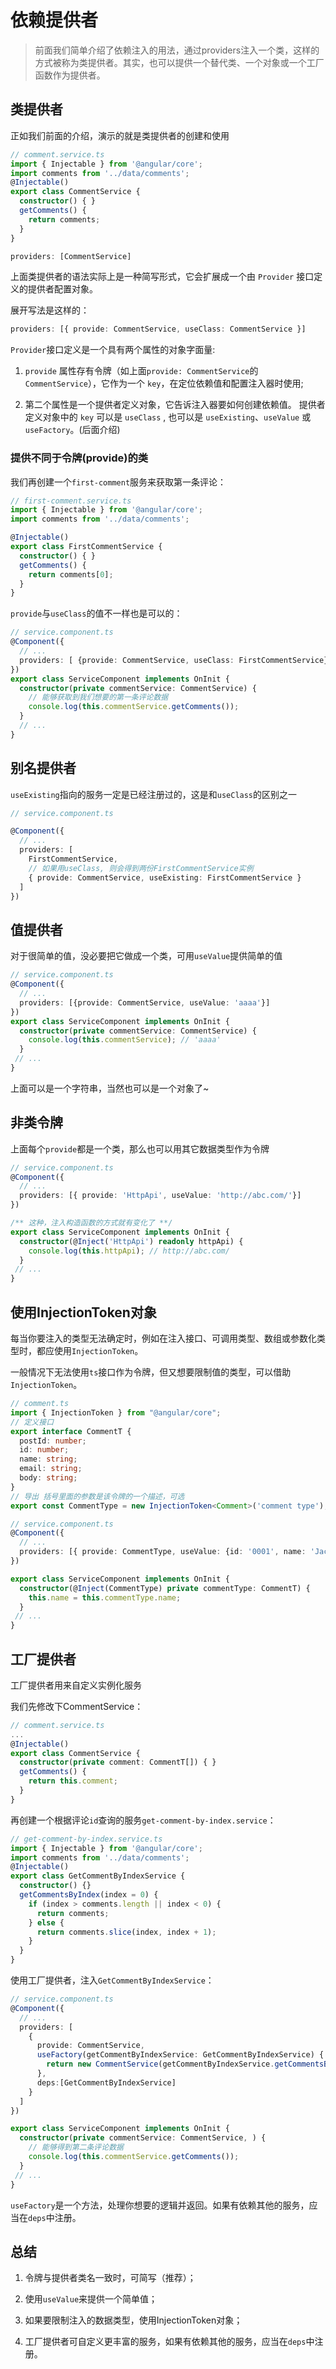 # 依赖提供者

> 前面我们简单介绍了依赖注入的用法，通过providers注入一个类，这样的方式被称为类提供者。其实，也可以提供一个替代类、一个对象或一个工厂函数作为提供者。

## 类提供者

正如我们前面的介绍，演示的就是类提供者的创建和使用

```typescript
// comment.service.ts
import { Injectable } from '@angular/core';
import comments from '../data/comments';
@Injectable()
export class CommentService {
  constructor() { }
  getComments() {
    return comments;
  }
}
```

```typescript
providers: [CommentService]
```

上面类提供者的语法实际上是一种简写形式，它会扩展成一个由 ```Provider``` 接口定义的提供者配置对象。

展开写法是这样的：

```typescript
providers: [{ provide: CommentService, useClass: CommentService }]
```

```Provider```接口定义是一个具有两个属性的对象字面量:

1. ```provide``` 属性存有令牌（如上面```provide: CommentService```的```CommentService```），它作为一个 ```key```，在定位依赖值和配置注入器时使用;

2. 第二个属性是一个提供者定义对象，它告诉注入器要如何创建依赖值。 提供者定义对象中的 ```key``` 可以是 ```useClass``` , 也可以是 ```useExisting```、```useValue``` 或 ```useFactory```。(后面介绍)

### 提供不同于令牌(provide)的类

我们再创建一个```first-comment```服务来获取第一条评论：

```typescript
// first-comment.service.ts
import { Injectable } from '@angular/core';
import comments from '../data/comments';

@Injectable()
export class FirstCommentService {
  constructor() { }
  getComments() {
    return comments[0];
  }
}
```

```provide```与```useClass```的值不一样也是可以的：

```typescript
// service.component.ts
@Component({
  // ...
  providers: [ {provide: CommentService, useClass: FirstCommentService}]
})
export class ServiceComponent implements OnInit {
  constructor(private commentService: CommentService) { 
    // 能够获取到我们想要的第一条评论数据
    console.log(this.commentService.getComments());
  }
  // ...
}
```

## 别名提供者

```useExisting```指向的服务一定是已经注册过的，这是和```useClass```的区别之一

```typescript
// service.component.ts

@Component({
  // ...
  providers: [
    FirstCommentService,
    // 如果用useClass, 则会得到两份FirstCommentService实例
    { provide: CommentService, useExisting: FirstCommentService }
  ]
})
```

## 值提供者

对于很简单的值，没必要把它做成一个类，可用```useValue```提供简单的值

```typescript
// service.component.ts
@Component({
  // ...
  providers: [{provide: CommentService, useValue: 'aaaa'}]
})
export class ServiceComponent implements OnInit {
  constructor(private commentService: CommentService) { 
    console.log(this.commentService); // 'aaaa'
  }
 // ...
}
```

上面可以是一个字符串，当然也可以是一个对象了~

## 非类令牌

上面每个```provide```都是一个类，那么也可以用其它数据类型作为令牌

```typescript
// service.component.ts
@Component({
  // ...
  providers: [{ provide: 'HttpApi', useValue: 'http://abc.com/'}]
})

/** 这种，注入构造函数的方式就有变化了 **/
export class ServiceComponent implements OnInit {
  constructor(@Inject('HttpApi') readonly httpApi) { 
    console.log(this.httpApi); // http://abc.com/
  }
 // ...
}
```

## 使用InjectionToken对象

每当你要注入的类型无法确定时，例如在注入接口、可调用类型、数组或参数化类型时，都应使用```InjectionToken```。

一般情况下无法使用```ts```接口作为令牌，但又想要限制值的类型，可以借助```InjectionToken```。

```typescript
// comment.ts
import { InjectionToken } from "@angular/core";
// 定义接口
export interface CommentT {
  postId: number;
  id: number;
  name: string;
  email: string;
  body: string;
}
// 导出 括号里面的参数是该令牌的一个描述，可选
export const CommentType = new InjectionToken<Comment>('comment type');
```

```typescript
// service.component.ts
@Component({
  // ...
  providers: [{ provide: CommentType, useValue: {id: '0001', name: 'Jack', body: 'BBBB'}}]
})

export class ServiceComponent implements OnInit {
  constructor(@Inject(CommentType) private commentType: CommentT) { 
    this.name = this.commentType.name;
  }
 // ...
}
```

## 工厂提供者

工厂提供者用来自定义实例化服务

我们先修改下CommentService：

```typescript
// comment.service.ts
...
@Injectable()
export class CommentService {
  constructor(private comment: CommentT[]) { }
  getComments() {
    return this.comment;
  }
}
```

再创建一个根据评论```id```查询的服务```get-comment-by-index.service```：

```typescript
// get-comment-by-index.service.ts
import { Injectable } from '@angular/core';
import comments from '../data/comments';
@Injectable()
export class GetCommentByIndexService {
  constructor() {}
  getCommentsByIndex(index = 0) {
    if (index > comments.length || index < 0) {
      return comments;
    } else { 
      return comments.slice(index, index + 1);
    }
  }
}
```

使用工厂提供者，注入```GetCommentByIndexService```：

```typescript
// service.component.ts
@Component({
  // ...
  providers: [
    { 
      provide: CommentService,
      useFactory(getCommentByIndexService: GetCommentByIndexService) {
        return new CommentService(getCommentByIndexService.getCommentsByIndex(1));
      },
      deps:[GetCommentByIndexService]
    }
  ]
})

export class ServiceComponent implements OnInit {
  constructor(private commentService: CommentService, ) { 
    // 能够得到第二条评论数据
    console.log(this.commentService.getComments());
  }
 // ...
}
```

```useFactory```是一个方法，处理你想要的逻辑并返回。如果有依赖其他的服务，应当在```deps```中注册。

## 总结

1. 令牌与提供者类名一致时，可简写（推荐）；

2. 使用```useValue```来提供一个简单值；

3. 如果要限制注入的数据类型，使用InjectionToken对象；

4. 工厂提供者可自定义更丰富的服务，如果有依赖其他的服务，应当在```deps```中注册。
